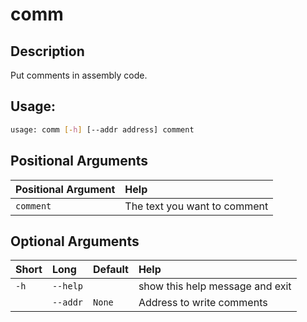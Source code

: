 



# comm

## Description


Put comments in assembly code.
## Usage:


```bash
usage: comm [-h] [--addr address] comment

```
## Positional Arguments

|Positional Argument|Help|
| :--- | :--- |
|`comment`|The text you want to comment|

## Optional Arguments

|Short|Long|Default|Help|
| :--- | :--- | :--- | :--- |
|`-h`|`--help`||show this help message and exit|
||`--addr`|`None`|Address to write comments|
